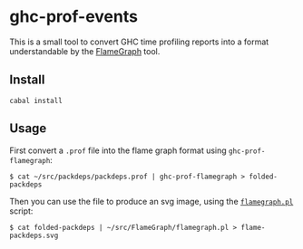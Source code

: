 # ghc-prof-events

This is a small tool to convert GHC time profiling reports into a format
understandable by the
[FlameGraph](https://github.com/brendangregg/FlameGraph) tool.

## Install

    cabal install

## Usage

First convert a `.prof` file into the flame graph format using
`ghc-prof-flamegraph`:

    $ cat ~/src/packdeps/packdeps.prof | ghc-prof-flamegraph > folded-packdeps

Then you can use the file to produce an svg image, using the
[`flamegraph.pl`](https://github.com/brendangregg/FlameGraph) script:

    $ cat folded-packdeps | ~/src/FlameGraph/flamegraph.pl > flame-packdeps.svg 

